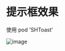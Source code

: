 # 提示框效果
使用 pod 'SHToast'


![image](https://github.com/CCSH/SHToast/blob/master/QQ20170816-150506-HD.gif)
